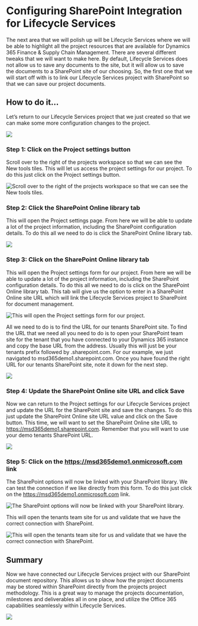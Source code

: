 ﻿# Configuring SharePoint Integration for Lifecycle Services
The next area that we will polish up will be Lifecycle Services where we will be able to highlight all the project resources that are available for Dynamics 365 Finance & Supply Chain Management.  There are several different tweaks that we will want to make here.By default, Lifecycle Services does not allow us to save any documents to the site, but it will allow us to save the documents to a SharePoint site of our choosing.So, the first one that we will start off with is to link our Lifecycle Services project with SharePoint so that we can save our project documents.

## How to do it…

Let’s return to our Lifecycle Services project that we just created so that we can make some more configuration changes to the project.

![](images/image_1.png)

### Step 1: Click on the Project settings button
Scroll over to the right of the projects workspace so that we can see the New tools tiles.This will let us access the project settings for our project.To do this just click on the Project settings button.

![Scroll over to the right of the projects workspace so that we can see the New tools tiles.](images/image_2.png)

### Step 2: Click the SharePoint Online library tab
This will open the Project settings page.From here we will be able to update a lot of the project information, including the SharePoint configuration details.To do this all we need to do is click the SharePoint Online library tab.

![](images/image_3.png)

### Step 3: Click on the SharePoint Online library tab
This will open the Project settings form for our project.From here we will be able to update a lot of the project information, including the SharePoint configuration details.To do this all we need to do is click on the SharePoint Online library tab.This tab will give us the option to enter in a SharePoint Online site URL which will link the Lifecycle Services project to SharePoint for document management.

![This will open the Project settings form for our project.](images/image_4.png)

All we need to do is to find the URL for our tenants SharePoint site.To find the URL that we need all you need to do is to open your SharePoint team site for the tenant that you have connected to your Dynamics 365 instance and copy the base URL from the address.Usually this will just be your tenants prefix followed by .sharepoint.com.For our example, we just navigated to msd365demo1.sharepoint.com.Once you have found the right URL for our tenants SharePoint site, note it down for the next step.

![](images/image_5.png)

### Step 4: Update the SharePoint Online site URL and click Save
Now we can return to the Project settings for our Lifecycle Services project and update the URL for the SharePoint site and save the changes.To do this just update the SharePoint Online site URL value and click on the Save button.This time, we will want to set the SharePoint Online site URL to https://msd365demo1.sharepoint.com.  Remember that you will want to use your demo tenants SharePoint URL.

![](images/image_6.png)

### Step 5: Click on the https://msd365demo1.onmicrosoft.com link
The SharePoint options will now be linked with your SharePoint library.We can test the connection if we like directly from this form.To do this just click on the https://msd365demo1.onmicrosoft.com link.

![The SharePoint options will now be linked with your SharePoint library.](images/image_7.png)

This will open the tenants team site for us and validate that we have the correct connection with SharePoint.

![This will open the tenants team site for us and validate that we have the correct connection with SharePoint.](images/image_8.png)

## Summary

Now we have connected our Lifecycle Services project with our SharePoint document repository.This allows us to show how the project documents may be stored within SharePoint directly from the projects project methodology.  This is a great way to manage the projects documentation, milestones and deliverables all in one place, and utilize the Office 365 capabilities seamlessly within Lifecycle Services.

![](images/image_9.png)

